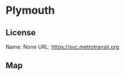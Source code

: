 # Plymouth

## License

Name: None
URL: https://svc.metrotransit.org

## Map

<WorldMap topic="public-transport/rtfs-rt/Plymouth/vehicle_positions/#" />
